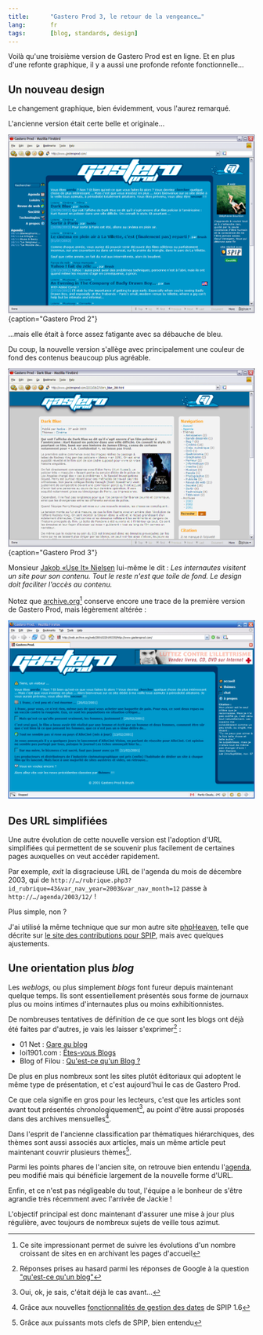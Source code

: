 ```yaml
--- 
title:      "Gastero Prod 3, le retour de la vengeance…" 
lang:       fr 
tags:       [blog, standards, design]
---
```


Voilà qu'une troisième version de Gastero Prod est en ligne. Et en plus d'une refonte graphique, il y a aussi une profonde refonte fonctionnelle…

## Un nouveau design

Le changement graphique, bien évidemment, vous l'aurez remarqué.

L'ancienne version était certe belle et originale…

![](gasteroprod_v2.png){caption="Gastero Prod 2"}

…mais elle était à force assez fatigante avec sa débauche de bleu.

Du coup, la nouvelle version s'allège avec principalement une couleur de fond des contenus beaucoup plus agréable.

![](gasteroprod_v3.png){caption="Gastero Prod 3"}

Monsieur [Jakob «Use It» Nielsen](http://www.useit.com/) lui-même le dit : *Les internautes visitent un site pour son contenu. Tout le reste n'est que toile de fond. Le design doit faciliter l'accès au contenu.*

Notez que [archive.org](http://web.archive.org/web/*/http://www.gasteroprod.com)[^t1] conserve encore une trace de la première version de Gastero Prod, mais légèrement altérée :

![](gasteroprod_v1.png)

## Des URL simplifiées

Une autre évolution de cette nouvelle version est l'adoption d'URL simplifiées qui permettent de se souvenir plus facilement de certaines pages auxquelles on veut accéder rapidement.

Par exemple, *exit* la disgracieuse URL de l'agenda du mois de décembre 2003, qui de `http://…/rubrique.php3?id_rubrique=43&var_nav_year=2003&var_nav_month=12` passe à `http://…/agenda/2003/12/` !

Plus simple, non ?

J'ai utilisé la même technique que sur mon autre site [phpHeaven](http://www.phpheaven.net/), telle que décrite sur [le site des contributions pour SPIP](http://www.uzine.net/spip_contrib/article.php3?id_article=167), mais avec quelques ajustements.

## Une orientation plus *blog*

Les *weblogs*, ou plus simplement *blogs* font fureur depuis maintenant quelque temps. Ils sont essentiellement présentés sous forme de journaux plus ou moins intimes d'internautes plus ou moins exhibitionnistes.

De nombreuses tentatives de définition de ce que sont les blogs ont déjà été faites par d'autres, je vais les laisser s'exprimer[^t2] :


- 01 Net : [Gare au blog](http://www.01net.com/article/187342.html)
- loi1901.com : [Êtes-vous Blogs](http://www.loi1901.com/intranet/a_news/result_news.php?Id=300)
- Blog of Filou : [Qu'est-ce qu'un Blog ?](http://revelp.free.fr/old/textes/texte1.html)

De plus en plus nombreux sont les sites plutôt éditoriaux qui adoptent le même type de présentation, et c'est aujourd'hui le cas de Gastero Prod.

Ce que cela signifie en gros pour les lecteurs, c'est que les articles sont avant tout présentés chronologiquement[^t3], au point d'être aussi proposés dans des archives mensuelles[^t4].

Dans l'esprit de l'ancienne classification par thématiques hiérarchiques, des thèmes sont aussi associés aux articles, mais un même article peut maintenant couvrir plusieurs thèmes[^t5].

Parmi les points phares de l'ancien site, on retrouve bien entendu l'[agenda](/agenda/), peu modifié mais qui bénéficie largement de la nouvelle forme d'URL.

Enfin, et ce n'est pas négligeable du tout, l'équipe a le bonheur de s'être agrandie très récemment avec l'arrivée de Jackie !

L'objectif principal est donc maintenant d'assurer une mise à jour plus régulière, avec toujours de nombreux sujets de veille tous azimut.


[^t1]: Ce site impressionant permet de suivre les évolutions d'un nombre croissant de sites en en archivant les pages d'accueil

[^t2]: Réponses prises au hasard parmi les réponses de Google à la question ["qu'est-ce qu'un blog"](http://www.google.com/search?q=%22qu%27est-ce+qu%27un+blog%22&sourceid=mozilla-search&start=0&start=0&ie=utf-8&oe=utf-8) 

[^t3]: Oui, ok, je sais, c'était déjà le cas avant…

[^t4]: Grâce aux nouvelles [fonctionnalités de gestion des dates](http://www.spip.net/fr_article1971.html) de SPIP 1.6

[^t5]: Grâce aux puissants mots clefs de SPIP, bien entendu
